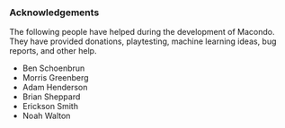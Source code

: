### Acknowledgements

The following people have helped during the development of Macondo. They have provided donations, playtesting, machine learning ideas, bug reports, and other help.

- Ben Schoenbrun
- Morris Greenberg
- Adam Henderson
- Brian Sheppard
- Erickson Smith
- Noah Walton
